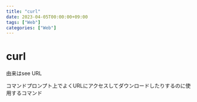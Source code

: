 ```yaml
---
title: "curl"
date: 2023-04-05T00:00:00+09:00
tags: ["Web"]
categories: ["Web"]
---
```

# curl

由来はsee URL

コマンドプロンプト上でよくURLにアクセスしてダウンロードしたりするのに使用するコマンド